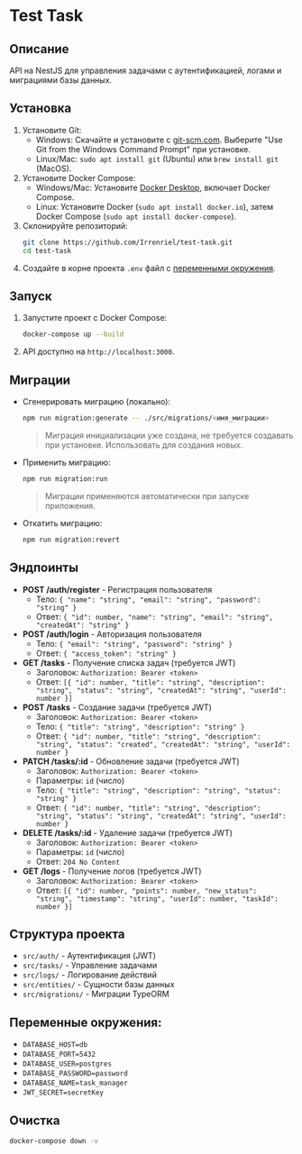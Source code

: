 # Test Task

## Описание
API на NestJS для управления задачами с аутентификацией, логами и миграциями базы данных.

## Установка
1. Установите Git:
   - Windows: Скачайте и установите с [git-scm.com](https://git-scm.com/). Выберите "Use Git from the Windows Command Prompt" при установке.
   - Linux/Mac: `sudo apt install git` (Ubuntu) или `brew install git` (MacOS).
2. Установите Docker Compose:
   - Windows/Mac: Установите [Docker Desktop](https://www.docker.com/products/docker-desktop/), включает Docker Compose.
   - Linux: Установите Docker (`sudo apt install docker.io`), затем Docker Compose (`sudo apt install docker-compose`).
3. Склонируйте репозиторий:
   ```bash
   git clone https://github.com/Irrenriel/test-task.git
   cd test-task
   ```
4. Создайте в корне проекта `.env` файл с [переменными окружения](#переменные-окружения).

## Запуск
1. Запустите проект с Docker Compose:
   ```bash
   docker-compose up --build
   ```
2. API доступно на `http://localhost:3000`.

## Миграции
- Сгенерировать миграцию (локально):
   ```bash
   npm run migration:generate -- ./src/migrations/<имя_миграции>
   ```

   > Миграция инициализации уже создана, не требуется создавать при установке. Использовать для создания новых.

- Применить миграцию:
   ```bash
   npm run migration:run
   ```

   > Миграции применяются автоматически при запуске приложения.

- Откатить миграцию:
   ```bash
   npm run migration:revert
   ```

## Эндпоинты
- **POST /auth/register** - Регистрация пользователя
   - Тело: `{ "name": "string", "email": "string", "password": "string" }`
   - Ответ: `{ "id": number, "name": "string", "email": "string", "createdAt": "string" }`
- **POST /auth/login** - Авторизация пользователя
   - Тело: `{ "email": "string", "password": "string" }`
   - Ответ: `{ "access_token": "string" }`
- **GET /tasks** - Получение списка задач (требуется JWT)
   - Заголовок: `Authorization: Bearer <token>`
   - Ответ: `[{ "id": number, "title": "string", "description": "string", "status": "string", "createdAt": "string", "userId": number }]`
- **POST /tasks** - Создание задачи (требуется JWT)
   - Заголовок: `Authorization: Bearer <token>`
   - Тело: `{ "title": "string", "description": "string" }`
   - Ответ: `{ "id": number, "title": "string", "description": "string", "status": "created", "createdAt": "string", "userId": number }`
- **PATCH /tasks/:id** - Обновление задачи (требуется JWT)
   - Заголовок: `Authorization: Bearer <token>`
   - Параметры: `id` (число)
   - Тело: `{ "title": "string", "description": "string", "status": "string" }`
   - Ответ: `{ "id": number, "title": "string", "description": "string", "status": "string", "createdAt": "string", "userId": number }`
- **DELETE /tasks/:id** - Удаление задачи (требуется JWT)
   - Заголовок: `Authorization: Bearer <token>`
   - Параметры: `id` (число)
   - Ответ: `204 No Content`
- **GET /logs** - Получение логов (требуется JWT)
   - Заголовок: `Authorization: Bearer <token>`
   - Ответ: `[{ "id": number, "points": number, "new_status": "string", "timestamp": "string", "userId": number, "taskId": number }]`


## Структура проекта
- `src/auth/` - Аутентификация (JWT)
- `src/tasks/` - Управление задачами
- `src/logs/` - Логирование действий
- `src/entities/` - Сущности базы данных
- `src/migrations/` - Миграции TypeORM

## Переменные окружения:
- `DATABASE_HOST=db`
- `DATABASE_PORT=5432`
- `DATABASE_USER=postgres`
- `DATABASE_PASSWORD=password`
- `DATABASE_NAME=task_manager`
- `JWT_SECRET=secretKey`

## Очистка
```bash
docker-compose down -v
```
